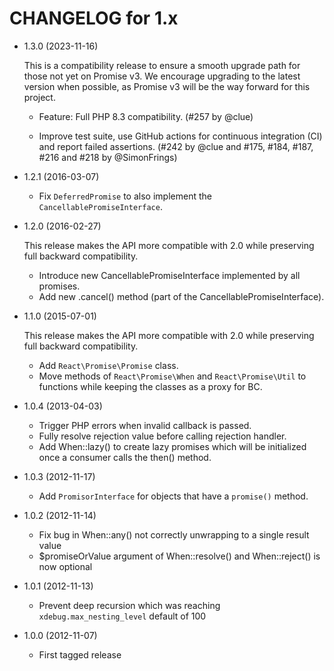 CHANGELOG for 1.x
=================

* 1.3.0 (2023-11-16)

  This is a compatibility release to ensure a smooth upgrade path for those not
  yet on Promise v3. We encourage upgrading to the latest version when possible,
  as Promise v3 will be the way forward for this project.

  * Feature: Full PHP 8.3 compatibility.
    (#257 by @clue)

  * Improve test suite, use GitHub actions for continuous integration (CI) and
    report failed assertions.
    (#242 by @clue and #175, #184, #187, #216 and #218 by @SimonFrings)

* 1.2.1 (2016-03-07)

  * Fix `DeferredPromise` to also implement the `CancellablePromiseInterface`.

* 1.2.0 (2016-02-27)

  This release makes the API more compatible with 2.0 while preserving full
  backward compatibility.

  * Introduce new CancellablePromiseInterface implemented by all promises.
  * Add new .cancel() method (part of the CancellablePromiseInterface).


* 1.1.0 (2015-07-01)

  This release makes the API more compatible with 2.0 while preserving full
  backward compatibility.

  * Add `React\Promise\Promise` class.
  * Move methods of `React\Promise\When` and `React\Promise\Util` to functions
    while keeping the classes as a proxy for BC.

* 1.0.4 (2013-04-03)

  * Trigger PHP errors when invalid callback is passed.
  * Fully resolve rejection value before calling rejection handler.
  * Add When::lazy() to create lazy promises which will be initialized once a
    consumer calls the then() method.

* 1.0.3 (2012-11-17)

  * Add `PromisorInterface` for objects that have a `promise()` method.

* 1.0.2 (2012-11-14)

  * Fix bug in When::any() not correctly unwrapping to a single result value
  * $promiseOrValue argument of When::resolve() and When::reject() is now optional

* 1.0.1 (2012-11-13)

  * Prevent deep recursion which was reaching `xdebug.max_nesting_level` default of 100

* 1.0.0 (2012-11-07)

  * First tagged release
